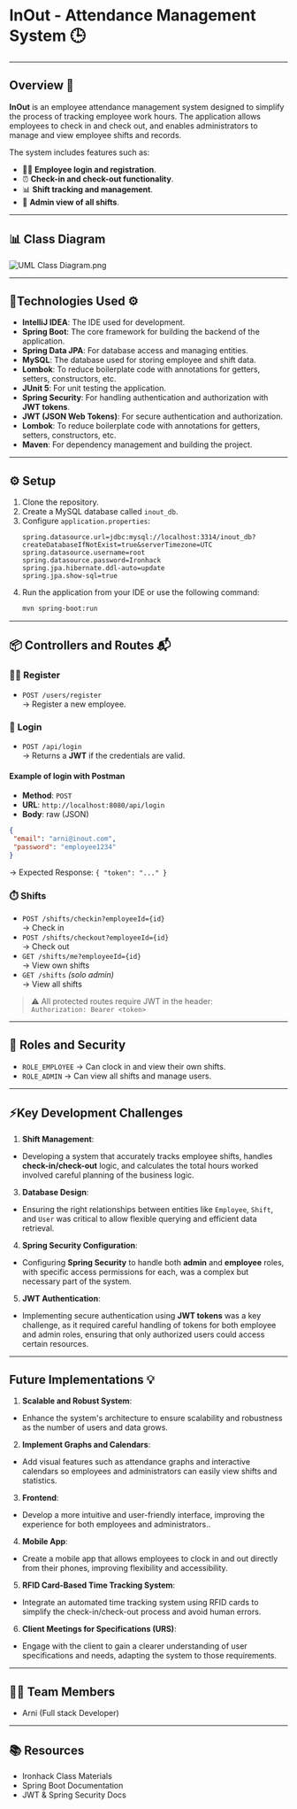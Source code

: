 # InOut - Attendance Management System 🕒

---

## Overview 🚀

**InOut** is an employee attendance management system designed to simplify the process of tracking employee work hours. The application allows employees to check in and check out, and enables administrators to manage and view employee shifts and records.

The system includes features such as:
- 🧑‍💼 **Employee login and registration**.
- ⏰ **Check-in and check-out functionality**.
- 📊 **Shift tracking and management**.
- 🏢 **Admin view of all shifts**.

---

## 📊 Class Diagram
![UML Class Diagram.png](UML%20Class%20Diagram.png)

---

## 🧱Technologies Used ⚙️
- **IntelliJ IDEA**: The IDE used for development.
- **Spring Boot**: The core framework for building the backend of the application.
- **Spring Data JPA**: For database access and managing entities.
-  **MySQL**: The database used for storing employee and shift data.
- **Lombok**: To reduce boilerplate code with annotations for getters, setters, constructors, etc.
- **JUnit 5**: For unit testing the application.
- **Spring Security**: For handling authentication and authorization with **JWT tokens**.
- **JWT (JSON Web Tokens)**: For secure authentication and authorization.
- **Lombok**: To reduce boilerplate code with annotations for getters, setters, constructors, etc.
- **Maven**: For dependency management and building the project.

---

## ⚙️ Setup

1. Clone the repository.
2. Create a MySQL database called `inout_db`.
3. Configure `application.properties`:
   ```properties
   spring.datasource.url=jdbc:mysql://localhost:3314/inout_db?createDatabaseIfNotExist=true&serverTimezone=UTC
   spring.datasource.username=root
   spring.datasource.password=Ironhack
   spring.jpa.hibernate.ddl-auto=update
   spring.jpa.show-sql=true
   ```
4. Run the application from your IDE or use the following command:
   ```bash
   mvn spring-boot:run
   ```
   
---

## 📦 Controllers and Routes 📬

### 🧑‍💼 **Register**

- `POST /users/register`  
  → Register a new employee.

### 🔐 **Login**

- `POST /api/login`  
  → Returns a **JWT** if the credentials are valid.

#### Example of login with Postman
- **Method**: `POST`
- **URL**: `http://localhost:8080/api/login`
- **Body**: raw (JSON)

 ```json
{
  "email": "arni@inout.com",
  "password": "employee1234"
}
```

→ Expected Response: `{ "token": "..." }`

### ⏱️ Shifts
- `POST /shifts/checkin?employeeId={id}`  
  → Check in
- `POST /shifts/checkout?employeeId={id}`  
  → Check out
- `GET /shifts/me?employeeId={id}`  
  → View own shifts
- `GET /shifts` *(solo admin)*  
  → View all shifts

> ⚠️ All protected routes require JWT in the header:  
> `Authorization: Bearer <token>`

---

## 🔐 Roles and Security

- `ROLE_EMPLOYEE` →  Can clock in and view their own shifts.
- `ROLE_ADMIN` → Can view all shifts and manage users.

---

## ⚡Key Development Challenges 

1. **Shift Management**:
  - Developing a system that accurately tracks employee shifts, handles **check-in/check-out** logic, and calculates the total hours worked involved careful planning of the business logic.

3. **Database Design**:
  - Ensuring the right relationships between entities like `Employee`, `Shift`, and `User` was critical to allow flexible querying and efficient data retrieval.

4. **Spring Security Configuration**:
  - Configuring **Spring Security** to handle both **admin** and **employee** roles, with specific access permissions for each, was a complex but necessary part of the system.

5. **JWT Authentication**:
  - Implementing secure authentication using **JWT tokens** was a key challenge, as it required careful handling of tokens for both employee and admin roles, ensuring that only authorized users could access certain resources.
---

## Future Implementations 💡

1. **Scalable and Robust System**:
  - Enhance the system's architecture to ensure scalability and robustness as the number of users and data grows.

2. **Implement Graphs and Calendars**:
  - Add visual features such as attendance graphs and interactive calendars so employees and administrators can easily view shifts and statistics.

3. **Frontend**:
  - Develop a more intuitive and user-friendly interface, improving the experience for both employees and administrators..

4. **Mobile App**:
  - Create a mobile app that allows employees to clock in and out directly from their phones, improving flexibility and accessibility.

5. **RFID Card-Based Time Tracking System**:
  - Integrate an automated time tracking system using RFID cards to simplify the check-in/check-out process and avoid human errors.

6. **Client Meetings for Specifications (URS)**:
- Engage with the client to gain a clearer understanding of user specifications and needs, adapting the system to those requirements.
---

## 👨‍💻 Team Members

- Arni (Full stack Developer)

---

## 📚 Resources

- Ironhack Class Materials
- Spring Boot Documentation
- JWT & Spring Security Docs